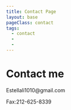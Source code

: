 ```yaml
---
title: Contact Page
layout: base
pageClass: contact
tags:
  - contact
  - 
  - 
---
```

 <div class="section">
        <h1>Contact me</h1>
        <p>Estellali1010@gmail.com</p>
        <p>Fax:212-625-8339</p>
  </div>